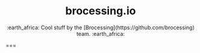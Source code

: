 <h1 align="center">brocessing.io</h1>

<div align="center">
  :earth_africa: Cool stuff by the [Brocessing](https://github.com/brocessing) team. :earth_africa:
</div>

===
